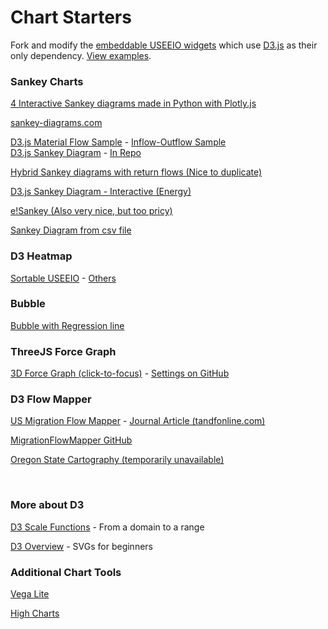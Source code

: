 # Chart Starters

Fork and modify the [embeddable USEEIO widgets](https://github.com/USEPA/useeio-widgets) which use [D3.js](https://github.com/d3/d3/wiki/Gallery) as their only dependency. [View&nbsp;examples](http://modelearth.github.io/io/charts/). 


### Sankey Charts

[4 Interactive Sankey diagrams made in Python with Plotly.js](https://medium.com/plotly/4-interactive-sankey-diagram-made-in-python-3057b9ee8616)

[sankey-diagrams.com](http://www.sankey-diagrams.com/)  

[D3.js Material Flow Sample](../../tools/#charts) - [Inflow-Outflow Sample](../../projects/#forestry)  
[D3.js Sankey Diagram](https://observablehq.com/@dralla666/d3-sankey-diagram) - 
[In Repo](d3-sankey-diagram/)  

[Hybrid Sankey diagrams with return flows (Nice to duplicate)](https://www.researchgate.net/figure/A-more-complex-Sankey-diagram-1-The-structure-of-the-diagram-can-be-simplified-by_fig2_317156053)

[D3.js Sankey Diagram - Interactive (Energy)](skd3)  

<!--[D3.js Sankey Diagram - Flow-o-matic, easy list editing](https://observablehq.com/@mbostock/flow-o-matic)  -->

[e!Sankey (Also very nice, but too pricy)](https://www.ifu.com/en/e-sankey/)

[Sankey Diagram from csv file](https://stackoverflow.com/questions/20476471/getting-sankey-diagram-in-d3-from-csv-file)

### D3 Heatmap

[Sortable USEEIO](../../start/dataset/sortable.html) - [Others](../../start/dataset/)  

### Bubble

[Bubble with Regression line](bubble/)  

### ThreeJS Force Graph

[3D Force Graph (click-to-focus)](https://vasturiano.github.io/3d-force-graph/example/click-to-focus/) - 
[Settings on GitHub](https://github.com/vasturiano/3d-force-graph)


### D3 Flow Mapper

[US Migration Flow Mapper](http://usmigrationflowmapper.com) - [Journal Article (tandfonline.com)](https://www.tandfonline.com/doi/pdf/10.1080/17445647.2017.1313788)  

[MigrationFlowMapper GitHub](https://github.com/stephdan/MigrationFlowMapper-US)  

[Oregon State Cartography (temporarily unavailable)](http://www.cartography.oregonstate.edu/cartography.html)  

<br>

### More about D3

[D3 Scale Functions](https://www.d3indepth.com/scales/) - From a domain to a range    

[D3 Overview](https://davidwalsh.name/learning-d3) - SVGs for beginners

### Additional Chart Tools

[Vega Lite](https://vega.github.io/vega-lite/)

[High Charts](https://www.highcharts.com/demo)
